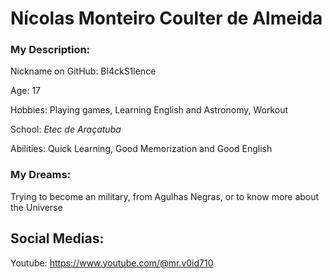 # Nícolas Monteiro Coulter de Almeida

### My Description:
Nickname on GitHub: Bl4ckS1lence

Age: 17

Hobbies: Playing games, Learning English and Astronomy, Workout

School: *Etec de Araçatuba*

Abilities: Quick Learning, Good Memorization and Good English

### My Dreams:

Trying to become an military, from Agulhas Negras, or to know more about the Universe

## Social Medias:

Youtube: https://www.youtube.com/@mr.v0id710